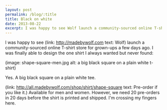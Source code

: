 ```yaml
---
layout: post
permalink: /blog/:title
title: Black on white
date: 2013-08-22
excerpt: I was happy to see Wolf launch a community-sourced online T-shirt store for grown-ups a few days ago. I was finally able to design the one shirt I always wanted but never found.
---
```

I was happy to see (link: http://madebywolf.com text: Wolf) launch a community-sourced online T-shirt store for grown-ups a few days ago. I was finally able to design the one shirt I always wanted but never found:

(image: shape-square-men.jpg alt: a big black square on a plain white t-shirt)

Yes. A big black square on a plain white tee. 

(link: http://all.madebywolf.com/shop/shirt/shape-square text: Pre-order if you like it.) Available for men and women. However, we need 20 pre-orders in 20 days before the shirt is printed and shipped. I'm crossing my fingers here.